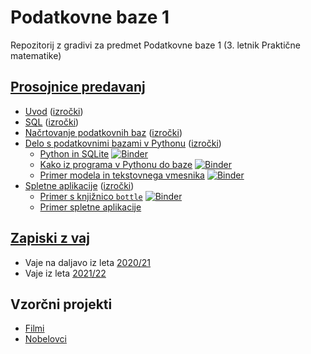 # Podatkovne baze 1

Repozitorij z gradivi za predmet Podatkovne baze 1 (3. letnik Praktične matematike)

## [Prosojnice predavanj](predavanja)

* [Uvod](https://jaanos.github.io/podatkovne-baze-1/predavanja/01-uvod.marp.html) ([izročki](predavanja/01-uvod.md))
* [SQL](https://jaanos.github.io/podatkovne-baze-1/predavanja/02-SQL.marp.html) ([izročki](predavanja/02-SQL.md))
* [Načrtovanje podatkovnih baz](https://jaanos.github.io/podatkovne-baze-1/predavanja/03-nacrtovanje.marp.html) ([izročki](predavanja/03-nacrtovanje.md))
* [Delo s podatkovnimi bazami v Pythonu](https://jaanos.github.io/podatkovne-baze-1/predavanja/04-python.marp.html) ([izročki](predavanja/04-python.md))
  - [Python in SQLite](https://nbviewer.org/github/jaanos/podatkovne-baze-1/blob/main/predavanja/jupyter/python-sqlite.ipynb) [![Binder](https://mybinder.org/badge_logo.svg)](https://mybinder.org/v2/gh/jaanos/podatkovne-baze-1/HEAD?labpath=predavanja/jupyter/python-sqlite.ipynb)
  - [Kako iz programa v Pythonu do baze](https://nbviewer.org/github/jaanos/podatkovne-baze-1/blob/main/predavanja/jupyter/nobel.ipynb) [![Binder](https://mybinder.org/badge_logo.svg)](https://mybinder.org/v2/gh/jaanos/podatkovne-baze-1/HEAD?labpath=predavanja/jupyter/nobel.ipynb)
  - [Primer modela in tekstovnega vmesnika](https://nbviewer.org/github/jaanos/podatkovne-baze-1/blob/main/predavanja/filmi/filmi.ipynb) [![Binder](https://mybinder.org/badge_logo.svg)](https://mybinder.org/v2/gh/jaanos/podatkovne-baze-1/HEAD?labpath=predavanja/filmi/filmi.ipynb)
* [Spletne aplikacije](https://jaanos.github.io/podatkovne-baze-1/predavanja/05-spletne-aplikacije.marp.html) ([izročki](predavanja/05-spletne-aplikacije.md))
  - [Primer s knjižnico `bottle`](https://nbviewer.org/github/jaanos/podatkovne-baze-1/blob/main/predavanja/jupyter/bottle.ipynb) [![Binder](https://mybinder.org/badge_logo.svg)](https://mybinder.org/v2/gh/jaanos/podatkovne-baze-1/HEAD?labpath=predavanja/jupyter/bottle.ipynb)
  - [Primer spletne aplikacije](https://github.com/jaanos/podatkovne-baze-1/tree/main/predavanja/filmi)

## [Zapiski z vaj](zapiski)

* Vaje na daljavo iz leta [2020/21](zapiski/2020-21)
* Vaje iz leta [2021/22](zapiski/2021-22)

## Vzorčni projekti

* [Filmi](vaje/projekt-filmi/)
* [Nobelovci](vaje/projekt-nobelovci/)
